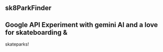 ## sk8ParkFinder
## Google API Experiment with gemini AI and a love for skateboarding &
skateparks!
